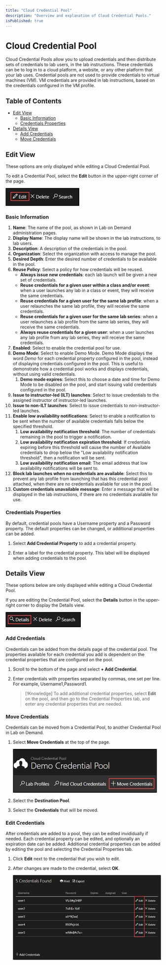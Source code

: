 ```yaml
---
title: "Cloud Credential Pool"
description: "Overview and explanation of Cloud Credential Pools."
isPublished: true
---
```


# Cloud Credential Pool 

Cloud Credential Pools allow you to upload credentials and then distribute sets of credentials to lab users, in the lab instructions. These credentials can be to log in to a cloud platform, a website, or any other platform that your lab uses. Credential pools are not used to provide credentials to virtual machines (VM). VM credentials are provided in lab instructions, based on the credentials configured in the VM profile. 

## Table of Contents 

- [Edit View](#edit-view)
    - [Basic Information](#basic-information)
    - [Credentials Properties](#credentials-properties)
- [Details View](#details-view)
    - [Add Credentials](#add-credentials)
    - [Move Credentials](#move-credentials)


## Edit View

These options are only displayed while editing a Cloud Credential Pool. 

To edit a Credential Pool, select the **Edit** button in the upper-right corner of the page.

![](images/cloud-cred-pool-edit.png)

### Basic Information  

1. **Name**: The name of the pool, as shown in Lab on Demand administration pages. 
1. **Display Name**: The display name will be shown in the lab instructions, to lab users.
1. **Description**: A description of the credentials in the pool. 
1. **Organization**: Select the organization with access to manage the pool.
1. **Desired Depth**: Enter the desired number of credentials to be available in the pool.
1. **Reuse Policy**: Select a policy for how credentials will be reused. 
    - **Always issue new credentials**: each lab launch will be given a new set of credentials. 
    - **Reuse credentials for a given user within a class and/or event**: when a user launches any lab in a class or event, they will receive the same credentials. 
    - **Reuse credentials for a given user for the same lab profile**: when a user relaunches the same lab profile, they will receive the same credentials. 
    - **Reuse credentials for a given user for the same lab series**: when a user relaunches a lab profile from the same lab series, they will receive the same credentials. 
    - **Always reuse credentials for a given user**: when a user launches any lab profile from any lab series, they will receive the same credentials.
1. **Enabled**: Select to enable the credential pool for use.
1. **Demo Mode**: Select to enable Demo Mode. Demo Mode displays the word _Demo_ for each credential property configured in the pool, instead of displaying credentials configured in the pool. This is useful to demonstrate how a credential pool works and displays credentials, without using valid credentials. 
    1. **Demo mode expires**: Select this to choose a date and time for Demo Mode to be disabled on the pool, and start issuing valid credentials configured in the pool. 
1. **Issue to instructor-led (ILT) launches**: Select to issue credentials to the assigned instructor of instructor-led launches.
1. **Issue to non-ILT launches**: Select to issue credentials to non-instructor-led launches.
1. **Enable low availability notifications**: Select to enable a notification to be sent when the number of available credentials falls below the specified threshold. 
    1. **Low availability notification threshold**: The number of credentials remaining in the pool to trigger a notification. 
    1. **Low availability notification expiration threshold**: If credentials expiring before this threshold will cause the number of Available credentials to drop below the "Low availability notification threshold", then a notification will be sent.
    1. **Low availability notification email**: The email address that low availability notifications will be sent to.
1. **Block lab launches when no credentials are available**: Select this to prevent any lab profile from launching that has this credential pool attached, when there are no credentials available for use in the pool. 
1. **Custom credentials unavailable message**: Enter a message that will be displayed in the lab instructions, if there are no credentials available for use. 

### Credentials Properties 

By default, credential pools have a Username property and a Password property. The default properties can be changed, or additional properties can be added.

1. Select **Add Credential Property** to add a credential property. 

1. Enter a label for the credential property. This label will be displayed when adding credentials to the pool. 

## Details View 

These options below are only displayed while editing a Cloud Credential Pool. 

If you are editing the Credential Pool, select the **Details** button in the upper-right corner to display the Details view. 

![](images/cloud-cred-pool-details.png)

### Add Credentials 

Credentials can be added from the details page of the credential pool. The properties available for each credential you add is dependent on the credential properties that are configured on the pool. 

1. Scroll to the bottom of the page and select **+ Add Credential**. 
1. Enter credentials with properties separated by commas, one set per line. For example, Username1,Password1.

    >[!Knowledge] To add additional credential properties, select **Edit** on the pool, and then go to the Credential Properties tab, and enter any credential properties that are needed. 

### Move Credentials 

Credentials can be moved from a Credential Pool, to another Credential Pool in Lab on Demand. 

1. Select **Move Credentials** at the top of the page. 

    ![](images/cloud-cred-pool-add-move-cred.png)

1. Select the **Destination Pool**. 
1. Select the **Credentials** that will be moved. 

### Edit Credentials 

After credentials are added to a pool, they can be edited invididually if needed. Each credential property can be edited, and optionally an expiration date can be added. Additional credential properties can be added by editing the pool and selecting the Credential Properties tab. 

1. Click **Edit** next to the credential that you wish to edit. 
1. After changes are made to the credential, select **OK**.  

    ![](images/cloud-cred-pool-edit-cred.png)